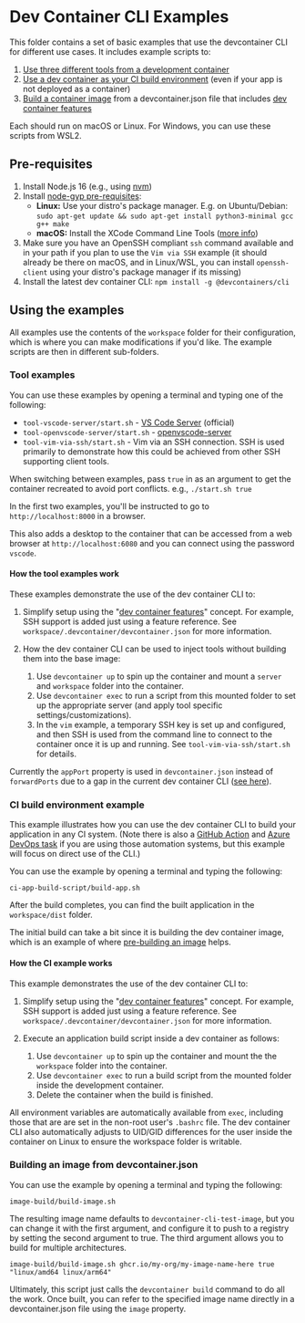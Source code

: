 # Dev Container CLI Examples

This folder contains a set of basic examples that use the devcontainer CLI for different use cases. It includes example scripts to:

1. [Use three different tools from a development container](#tool-examples)
2. [Use a dev container as your CI build environment](#ci-build-environment-example) (even if your app is not deployed as a container)
3. [Build a container image](#building-an-image-from-devcontainerjson) from a devcontainer.json file that includes [dev container features](https://containers.dev/implementors/features/#devcontainer-json-properties)

Each should run on macOS or Linux. For Windows, you can use these scripts from WSL2.

## Pre-requisites

1. Install Node.js 16 (e.g., using [nvm](https://github.com/nvm-sh/nvm))
2. Install [node-gyp pre-requisites](https://github.com/nodejs/node-gyp):
   - **Linux:** Use your distro's package manager. E.g. on Ubuntu/Debian: `sudo apt-get update && sudo apt-get install python3-minimal gcc g++ make`
   - **macOS:** Install the XCode Command Line Tools ([more info](https://github.com/nodejs/node-gyp/blob/main/README.md#on-macos))
3. Make sure you have an OpenSSH compliant `ssh` command available and in your path if you plan to use the `Vim via SSH` example (it should already be there on macOS, and in Linux/WSL, you can install `openssh-client` using your distro's package manager if its missing)
3. Install the latest dev container CLI: `npm install -g @devcontainers/cli`

## Using the examples

All examples use the contents of the `workspace` folder for their configuration, which is where you can make modifications if you'd like. The example scripts are then in different sub-folders. 

### Tool examples

You can use these examples by opening a terminal and typing one of the following:

- `tool-vscode-server/start.sh` - [VS Code Server](https://code.visualstudio.com/docs/remote/vscode-server) (official)
- `tool-openvscode-server/start.sh` - [openvscode-server](https://github.com/gitpod-io/openvscode-server)
- `tool-vim-via-ssh/start.sh` - Vim via an SSH connection. SSH is used primarily to demonstrate how this could be achieved from other SSH supporting client tools.

When switching between examples, pass `true` in as an argument to get the container recreated to avoid port conflicts. e.g., `./start.sh true`

In the first two examples, you'll be instructed to go to `http://localhost:8000` in a browser.

This also adds a desktop to the container that can be accessed from a web browser at `http://localhost:6080` and you can connect using the password `vscode`.

#### How the tool examples work

These examples demonstrate the use of the dev container CLI to:

1. Simplify setup using the "[dev container features](https://containers.dev/implementors/features/#devcontainer-json-properties)" concept. For example, SSH support is added just using a feature reference. See `workspace/.devcontainer/devcontainer.json` for more information.

2. How the dev container CLI can be used to inject tools without building them into the base image:

    1. Use `devcontainer up` to spin up the container and mount a `server` and `workspace` folder into the container.
    2. Use `devcontainer exec` to run a script from this mounted folder to set up the appropriate server (and apply tool specific settings/customizations).
    3. In the `vim` example, a temporary SSH key is set up and configured, and then SSH is used from the command line to connect to the container once it is up and running. See `tool-vim-via-ssh/start.sh` for details.

Currently the `appPort` property is used in `devcontainer.json` instead of `forwardPorts` due to a gap in the current dev container CLI ([see here](https://github.com/devcontainers/cli/issues/22)).

### CI build environment example

This example illustrates how you can use the dev container CLI to build your application in any CI system. (Note there is also a [GitHub Action](https://github.com/marketplace/actions/devcontainers-ci) and [Azure DevOps task](https://marketplace.visualstudio.com/items?itemName=devcontainers.ci) if you are using those automation systems, but this example will focus on direct use of the CLI.)

You can use the example by opening a terminal and typing the following:

```
ci-app-build-script/build-app.sh
```

After the build completes, you can find the built application in the `workspace/dist` folder.

The initial build can take a bit since it is building the dev container image, which is an example of where [pre-building an image](#building-an-image-from-devcontainerjson) helps.

#### How the CI example works

This example demonstrates the use of the dev container CLI to:

1. Simplify setup using the "[dev container features](https://containers.dev/implementors/features/#devcontainer-json-properties)" concept. For example, SSH support is added just using a feature reference. See `workspace/.devcontainer/devcontainer.json` for more information.

2. Execute an application build script inside a dev container as follows:

    1. Use `devcontainer up` to spin up the container and mount the the `workspace` folder into the container.
    2. Use `devcontainer exec` to run a build script from the mounted folder inside the development container.
    3. Delete the container when the build is finished.

All environment variables are automatically available from `exec`, including those that are are set in the non-root user's `.bashrc` file. The dev container CLI also automatically adjusts to UID/GID differences for the user inside the container on Linux to ensure the workspace folder is writable.

### Building an image from devcontainer.json

You can use the example by opening a terminal and typing the following:

```
image-build/build-image.sh
```

The resulting image name defaults to `devcontainer-cli-test-image`,  but you can change it with the first argument, and configure it to push to a registry by setting the second argument to true. The third argument allows you to build for multiple architectures.

```
image-build/build-image.sh ghcr.io/my-org/my-image-name-here true "linux/amd64 linux/arm64"
```

Ultimately, this script just calls the `devcontainer build` command to do all the work. Once built, you can refer to the specified image name directly in a devcontainer.json file using the `image` property.